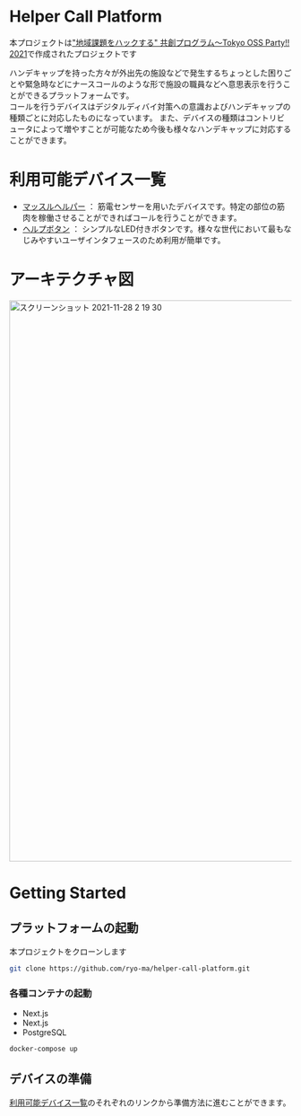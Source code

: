 # Helper Call Platform
本プロジェクトは["地域課題をハックする" 共創プログラム〜Tokyo OSS Party!! 2021](https://tokyo-oss-party.com/)で作成されたプロジェクトです

ハンデキャップを持った方々が外出先の施設などで発生するちょっとした困りごとや緊急時などにナースコールのような形で施設の職員などへ意思表示を行うことができるプラットフォームです。  
コールを行うデバイスはデジタルディバイ対策への意識およびハンデキャップの種類ごとに対応したものになっています。
また、デバイスの種類はコントリビュータによって増やすことが可能なため今後も様々なハンデキャップに対応することができます。

# 利用可能デバイス一覧

* [マッスルヘルパー](./devices/muscle_helper) ： 筋電センサーを用いたデバイスです。特定の部位の筋肉を稼働させることができればコールを行うことができます。
* [ヘルプボタン](./devices/help_button) ： シンプルなLED付きボタンです。様々な世代において最もなじみやすいユーザインタフェースのため利用が簡単です。

# アーキテクチャ図
<img width="1000" alt="スクリーンショット 2021-11-28 2 19 30" src="https://user-images.githubusercontent.com/6661165/143690792-4f2461ca-4c75-406a-bd54-aff3eb5ea432.png">


# Getting Started

## プラットフォームの起動

本プロジェクトをクローンします

```bash
git clone https://github.com/ryo-ma/helper-call-platform.git
```

### 各種コンテナの起動

* Next.js
* Next.js
* PostgreSQL

```bash
docker-compose up
```

## デバイスの準備
[利用可能デバイス一覧](#利用可能デバイス一覧)のそれぞれのリンクから準備方法に進むことができます。
